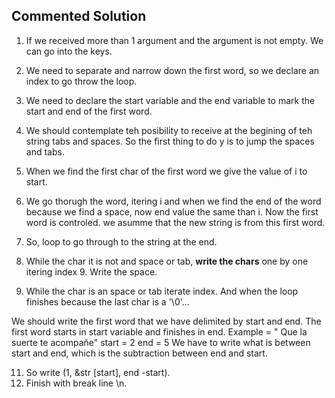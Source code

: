 ## Commented Solution

1. If we received more than 1 argument and the argument is not empty. We can go into the keys.
2. We need to separate and narrow down the first word, so we declare an index to go throw the loop.
3. We need to declare the start variable and the end variable to mark the start and end of the first word.
4. We should contemplate teh posibility to receive at the begining of teh string tabs and spaces. So the first thing to do y is to jump the spaces and tabs.
5. When we find the first char of the first word we give the value of i to start.
6. We go thorugh the word, itering i and when we find the end of the word because we find a space, now end value the same than i.
Now the first word is controled.
we asumme that the new string is from this first word.

7. So, loop to go through to the string at the end.
8. While the char it is not and space or tab, **write the chars** one by one itering index 9. Write the space. 
10. While the char is an space or tab iterate index. And when the loop finishes because the last char is a '\0'...

We should write the first word that we have delimited by start and end.
The first word starts in start variable and finishes in end.
Example = "  Que  la suerte te acompañe"
start = 2
end = 5
We have to write what is between start and end, which is the subtraction between end and start.

11. So write (1, &str [start], end -start).
12. Finish with break line \n.


